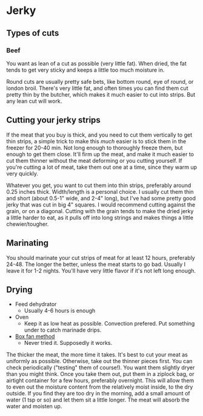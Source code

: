 # Jerky

## Types of cuts

### Beef

You want as lean of a cut as possible (very little fat). When dried, the fat tends to get very sticky and keeps a little too much moisture in.

Round cuts are usually pretty safe bets, like bottom round, eye of round, or london broil. There's very little fat, and often times you can find them cut pretty thin by the butcher, which makes it much easier to cut into strips. But any lean cut will work.

## Cutting your jerky strips

If the meat that you buy is thick, and you need to cut them vertically to get thin strips, a simple trick to make this *much* easier is to stick them in the freezer for 20-40 min. Not long enough to thoroughly freeze them, but enough to get them close. It'll firm up the meat, and make it much easier to cut them thinner without the meat deforming or you cutting yourself. If you're cutting a lot of meat, take them out one at a time, since they warm up very quickly.

Whatever you get, you want to cut them into thin strips, preferably around 0.25 inches thick. Width/length is a personal choice. I usually cut them thin and short (about 0.5-1" wide, and 2-4" long), but I've had some pretty good jerky that was cut in big 4" squares. I would recommend cutting against the grain, or on a diagonal. Cutting with the grain tends to make the dried jerky a little harder to eat, as it pulls off into long strings and makes things a little chewier/tougher.


## Marinating

You should marinate your cut strips of meat for at least 12 hours, preferably 24-48. The longer the better, unless the meat starts to go bad. Usually I leave it for 1-2 nights. You'll have very little flavor if it's not left long enough.


## Drying

- Feed dehydrator
  - Usually 4-6 hours is enough
- Oven
  - Keep it as low heat as possible. Convection prefered. Put something under to catch marinade drips.
- [Box fan method](http://www.foodnetwork.com/recipes/alton-brown/beef-jerky-recipe.html)
  - Never tried it. Supposedly it works.

 The thicker the meat, the more time it takes. It's best to cut your meat as uniformly as possible. Otherwise, take out the thinner pieces first. You can check periodically ("testing" them of course!). You want them slightly dryer than you might think. Once you take them out, put them in a ziplock bag, or airtight container for a few hours, preferably overnight. This will allow them to even out the moisture content from the relatively moist inside, to the dry outside. If you find they are too dry in the morning, add a small amount of water (1 tsp or so) and let them sit a little longer. The meat will absorb the water and moisten up.
